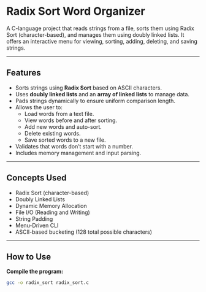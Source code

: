 # Radix Sort Word Organizer

A C-language project that reads strings from a file, sorts them using Radix Sort (character-based), and manages them using doubly linked lists. It offers an interactive menu for viewing, sorting, adding, deleting, and saving strings.

---

## Features

- Sorts strings using **Radix Sort** based on ASCII characters.
- Uses **doubly linked lists** and an **array of linked lists** to manage data.
- Pads strings dynamically to ensure uniform comparison length.
- Allows the user to:
  - Load words from a text file.
  - View words before and after sorting.
  - Add new words and auto-sort.
  - Delete existing words.
  - Save sorted words to a new file.
- Validates that words don’t start with a number.
- Includes memory management and input parsing.

---

## Concepts Used

- Radix Sort (character-based)
- Doubly Linked Lists
- Dynamic Memory Allocation
- File I/O (Reading and Writing)
- String Padding
- Menu-Driven CLI
- ASCII-based bucketing (128 total possible characters)

---

## How to Use

 **Compile the program:**

   ```bash
   gcc -o radix_sort radix_sort.c
